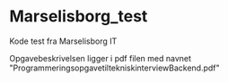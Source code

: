 # Marselisborg_test
Kode test fra Marselisborg IT

Opgavebeskrivelsen ligger i pdf filen med navnet "ProgrammeringsopgavetiltekniskinterviewBackend.pdf"
